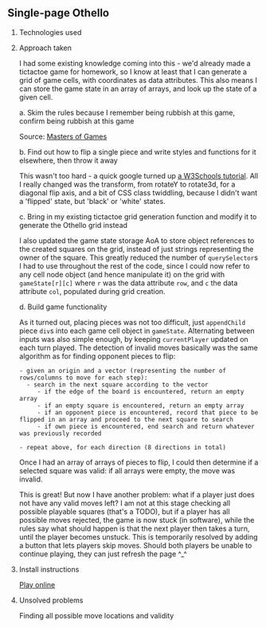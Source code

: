 ## Single-page Othello

1. Technologies used
2. Approach taken

    I had some existing knowledge coming into this - we'd already made a tictactoe game for homework, so I know at least that I can generate a grid of game cells, with coordinates as data attributes. This also means I can store the game state in an array of arrays, and look up the state of a given cell.

    a. Skim the rules because I remember being rubbish at this game, confirm being rubbish at this game

    Source: [Masters of Games](https://www.mastersofgames.com/rules/reversi-othello-rules.htm)

    b. Find out how to flip a single piece and write styles and functions for it elsewhere, then throw it away

    This wasn't too hard - a quick google turned up [a W3Schools tutorial](https://www.w3schools.com/howto/howto_css_flip_card.asp). All I really changed was the transform, from rotateY to rotate3d, for a diagonal flip axis, and a bit of CSS class twiddling, because I didn't want a 'flipped' state, but 'black' or 'white' states.

    c. Bring in my existing tictactoe grid generation function and modify it to generate the Othello grid instead

    I also updated the game state storage AoA to store object references to the created squares on the grid, instead of just strings representing the owner of the square. This greatly reduced the number of `querySelector`s I had to use throughout the rest of the code, since I could now refer to any cell node object (and hence manipulate it) on the grid with `gameState[r][c]` where `r` was the data attribute `row`, and `c` the data attribute `col`, populated during grid creation.

    d. Build game functionality

    As it turned out, placing pieces was not too difficult, just `appendChild` piece `div`s into each game cell object in `gameState`. Alternating between inputs was also simple enough, by keeping `currentPlayer` updated on each turn played. The detection of invalid moves basically was the same algorithm as for finding opponent pieces to flip:

       - given an origin and a vector (representing the number of rows/columns to move for each step):
         - search in the next square according to the vector
            - if the edge of the board is encountered, return an empty array
            - if an empty square is encountered, return an empty array
            - if an opponent piece is encountered, record that piece to be flipped in an array and proceed to the next square to search
            - if own piece is encountered, end search and return whatever was previously recorded

       - repeat above, for each direction (8 directions in total)


    Once I had an array of arrays of pieces to flip, I could then determine if a selected square was valid: if all arrays were empty, the move was invalid.

    This is great! But now I have another problem: what if a player just does not have any valid moves left? I am not at this stage checking all possible playable squares (that's a TODO), but if a player has all possible moves rejected, the game is now stuck (in software), while the rules say what should happen is that the next player then takes a turn, until the player becomes unstuck. This is temporarily resolved by adding a button that lets players skip moves. Should both players be unable to continue playing, they can just refresh the page ^_^

3. Install instructions

    [Play online](https://dyanawu.github.io/sei-proj-othello/)

4. Unsolved problems

    Finding all possible move locations and validity
